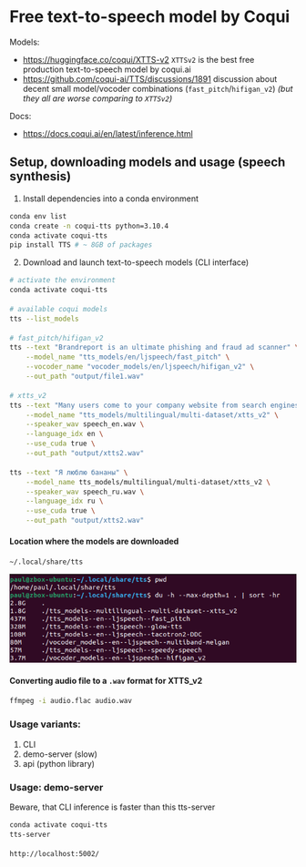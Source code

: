 # Free text-to-speech model by Coqui

Models:
* https://huggingface.co/coqui/XTTS-v2 `XTTSv2` is the best free production text-to-speech model by coqui.ai
* https://github.com/coqui-ai/TTS/discussions/1891 discussion about decent small model/vocoder combinations (`fast_pitch`/`hifigan_v2`) *(but they all are worse comparing to `XTTSv2`)*

Docs:
* https://docs.coqui.ai/en/latest/inference.html

## Setup, downloading models and usage (speech synthesis)

1. Install dependencies into a conda environment
```bash
conda env list
conda create -n coqui-tts python=3.10.4
conda activate coqui-tts
pip install TTS # ~ 8GB of packages
```

2. Download and launch text-to-speech models (CLI interface)
```bash
# activate the environment
conda activate coqui-tts

# available coqui models
tts --list_models

# fast_pitch/hifigan_v2
tts --text "Brandreport is an ultimate phishing and fraud ad scanner" \
    --model_name "tts_models/en/ljspeech/fast_pitch" \
    --vocoder_name "vocoder_models/en/ljspeech/hifigan_v2" \
    --out_path "output/file1.wav"

# xtts_v2
tts --text "Many users come to your company website from search engines." \
    --model_name "tts_models/multilingual/multi-dataset/xtts_v2" \
    --speaker_wav speech_en.wav \
    --language_idx en \
    --use_cuda true \
    --out_path "output/xtts2.wav"

tts --text "Я люблю бананы" \
    --model_name tts_models/multilingual/multi-dataset/xtts_v2 \
    --speaker_wav speech_ru.wav \
    --language_idx ru \
    --use_cuda true \
    --out_path "output/xtts2.wav"
```

#### Location where the models are downloaded
`~/.local/share/tts`  

<img src="model-location.png">

#### Converting audio file to a `.wav` format for XTTS_v2
```bash
ffmpeg -i audio.flac audio.wav
```

### Usage variants:  
1. CLI
2. demo-server (slow)
3. api (python library)

### Usage: demo-server
Beware, that CLI inference is faster than this tts-server
```bash
conda activate coqui-tts
tts-server

http://localhost:5002/
```
